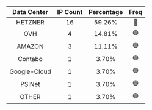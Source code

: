| Data Center | IP Count | Percentage | Freq |
|:------------:|:--------:|:-----------:|:-----:|
| HETZNER | 16 | 59.26% | 🔴 |
| OVH | 4 | 14.81% | 🟢 |
| AMAZON | 3 | 11.11% | 🟢 |
| Contabo | 1 | 3.70% | 🟢 |
| Google-Cloud | 1 | 3.70% | 🟢 |
| PSINet | 1 | 3.70% | 🟢 |
| OTHER | 1 | 3.70% | 🟢 |